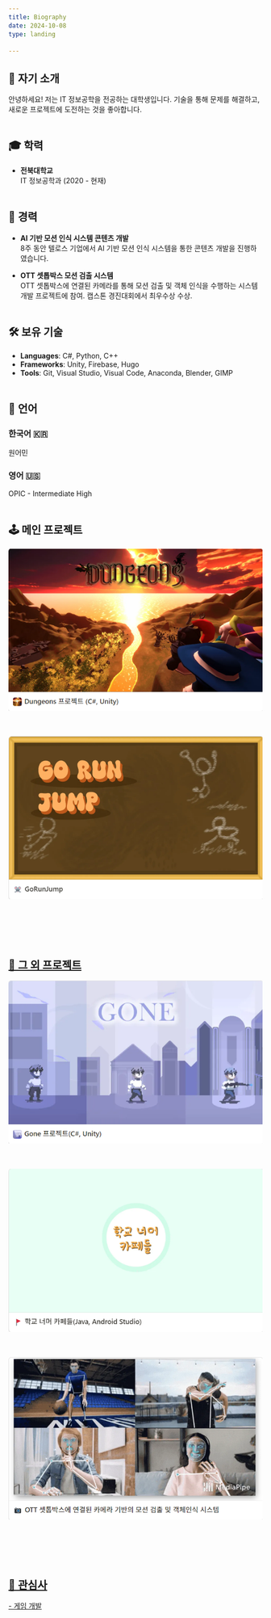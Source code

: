 ```yaml
---
title: Biography
date: 2024-10-08
type: landing

---
```


## 👤 자기 소개

안녕하세요! 저는 IT 정보공학을 전공하는 대학생입니다. 기술을 통해 문제를 해결하고, 새로운 프로젝트에 도전하는 것을 좋아합니다.
<br><br>

## 🎓 학력

- **전북대학교**  
  IT 정보공학과 (2020 - 현재)
<br><br>

## 💼 경력

- **AI 기반 모션 인식 시스템 콘텐츠 개발**  
  8주 동안 텔로스 기업에서 AI 기반 모션 인식 시스템을 통한 콘텐츠 개발을 진행하였습니다.

- **OTT 셋톱박스 모션 검출 시스템**  
  OTT 셋톱박스에 연결된 카메라를 통해 모션 검출 및 객체 인식을 수행하는 시스템 개발 프로젝트에 참여. 캡스톤 경진대회에서 최우수상 수상.
<br><br>

## 🛠 보유 기술

- **Languages**: C#, Python, C++
- **Frameworks**: Unity, Firebase, Hugo
- **Tools**: Git, Visual Studio, Visual Code, Anaconda, Blender, GIMP
<br><br>

## 🥏 언어  

### 한국어 :kr:

원어민

### 영어 :us:

OPIC - Intermediate High
<br><br>

## 🕹️ 메인 프로젝트

<a href="https://kravie403.github.io/projects/main-projects/dungeons/">
    <img src="featured(10).png" style="display: block; margin: 0 auto 50px 0;">  
    

<a href="https://kravie403.github.io/projects/main-projects/go-run-jump/">
    <img src="featured(11).png" style="display: block; margin: 0 auto 50px 0;">

<br><br>

## 📖 그 외 프로젝트

<a href="https://kravie403.github.io/projects/sub-projects/gone/">
    <img src="featured(12).png" style="display: block; margin: 0 auto 50px 0;">  


<a href="https://kravie403.github.io/projects/sub-projects/cafe-beyond-the-university/">
    <img src="featured(13).png" style="display: block; margin: 0 auto 50px 0;">  


<a href="https://kravie403.github.io/projects/sub-projects/motion-detection-object-recognition/">
    <img src="featured(14).png" style="display: block; margin: 0 auto 50px 0;">  
<br><br>

## 🎯 관심사

\- 게임 개발
